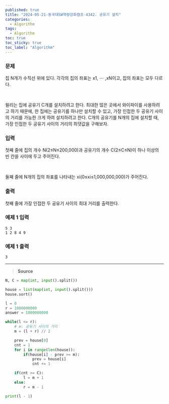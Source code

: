 ```yaml
---
published: true
title: "2024-05-21-동국대SW역량강화캠프-4342. 공유기 설치"
categories:
  - Algorithm
tags:
  - Algorithm
toc: true
toc_sticky: true
toc_label: "Algorithm"
---
```


### **문제**

집 N개가 수직선 위에 있다. 각각의 집의 좌표는 x1, ⋯ ,xN이고, 집의 좌표는 모두 다르다.

<br/>

윌리는 집에 공유기 C개를 설치하려고 한다. 최대한 많은 곳에서 와이파이를 사용하려고 하기 때문에, 한 집에는 공유기를 하나만 설치할 수 있고, 가장 인접한 두 공유기 사이의 거리를 가능한 크게 하여 설치하려고 한다. C개의 공유기를 N개의 집에 설치할 때, 가장 인접한 두 공유기 사이의 거리의 최댓값을 구해보자.

### **입력**

첫째 줄에 집의 개수 N(2≤N≤200,000)과 공유기의 개수 C(2≤C≤N)이 하나 이상의 빈 칸을 사이에 두고 주어진다.

<br/>

둘째 줄에 N개의 집의 좌표를 나타내는 xi(0≤xi≤1,000,000,000)가 주어진다.

### **출력**

첫째 줄에 가장 인접한 두 공유기 사이의 최대 거리를 출력한다.

### **예제 1 입력**

```
5 3
1 2 8 4 9
```

### **예제 1 출력**

```
3
```

---

> **Source**

```python
N, C = map(int, input().split())

house = list(map(int, input().split()))
house.sort()

l = 0
r = 1000000000
answer = 1000000000

while(l <= r):
	# m: 공유기 사이의 거리
    m = (l + r) // 2

    prev = house[0]
    cnt = 1
    for i in range(len(house)):
        if(house[i] - prev >= m):
            prev = house[i]
            cnt += 1

    if(cnt >= C):
        l = m + 1
    else:
        r = m - 1

print(l - 1)
```
